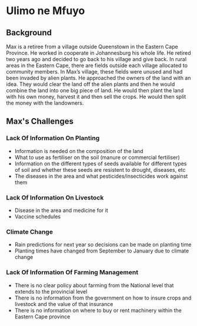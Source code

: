 # Ulimo ne Mfuyo

## Background

Max is a retiree from a village outside Queenstown in the Eastern Cape Province. He worked in cooperate in Johannesburg his whole life. He retired two years ago and decided to go back to his village and give back. In rural areas in the Eastern Cape, there are fields outside each village allocated to community members. In Max’s village, these fields were unused and had been invaded by alien plants. He approached the owners of the land with an idea. They would clear the land off the alien plants and then he would combine the land into one big piece of land. He would then plant the land with his own money, harvest it and then sell the crops. He would then split the money with the landowners.

## Max's Challenges

### Lack Of Information On Planting
- Information is needed on the composition of the land
- What to use as fertiliser on the soil (manure or commercial fertiliser)
- Information on the different types of seeds available for different types of soil and whether these seeds are resistent to drought, diseases, etc
- The diseases in the area and what pesticides/insecticides work against them

### Lack Of Information On Livestock
- Disease in the area and medicine for it
- Vaccine schedules

### Climate Change
- Rain predictions for next year so decisions can be made on planting time
- Planting times have changed from September to January due to climate change

### Lack Of Information Of Farming Management
- There is no clear policy about farming from the National level that extends to the provincial level
- There is no information from the government on how to insure crops and livestock and the value of that insurance
- There is no information on where to buy or rent machinery within the Eastern Cape province